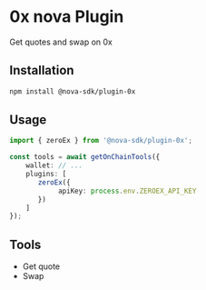 # 0x nova Plugin

Get quotes and swap on 0x

## Installation
```bash
npm install @nova-sdk/plugin-0x
```

## Usage
```typescript
import { zeroEx } from '@nova-sdk/plugin-0x';

const tools = await getOnChainTools({
    wallet: // ...
    plugins: [
       zeroEx({
            apiKey: process.env.ZEROEX_API_KEY
       })
    ]
});
```

## Tools
* Get quote
* Swap
